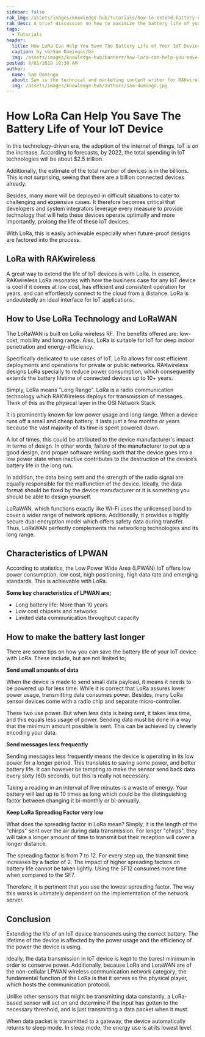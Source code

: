 ```yaml
---
sidebar: false
rak_img: /assets/images/knowledge-hub/tutorials/how-to-extend-battery-of-your-iot-device/overview.jpg
rak_desc: A brief discussion on how to maximize the battery life of your IoT device.
tags:
  - Tutorials
header:
  title: How LoRa Can Help You Save The Battery Life of Your IoT Device
  caption: by <b>Sam Domingo</b>
  img: /assets/images/knowledge-hub/banners/how-lora-can-help-you-save-the-battery-life-of-your-iot-device.jpg
posted: 8/01/2019 10:30 AM
author:
  name: Sam Domingo
  about: Sam is the technical and marketing content writer for RAKwireless. Her passion for writing that manifested in her playwriting and poetry now flows into her in-depth coverage of the IoT community.
  img: /assets/images/knowledge-hub/authors/sam-domingo.jpg
---
```


# How LoRa Can Help You Save The Battery Life of Your IoT Device

In this technology-driven era, the adoption of the internet of things, IoT is on the increase. According to forecasts, by 2022, the total spending in IoT technologies will be about $2.5 trillion.

Additionally, the estimate of the total number of devices is in the billions. This is not surprising, seeing that there are a billion connected devices already.

<rk-img
  src="/assets/images/knowledge-hub/tutorials/how-to-extend-battery-of-your-iot-device/saving-tip.jpeg"
/>

Besides, many more will be deployed in difficult situations to cater to challenging and expensive cases. It therefore becomes critical that developers and system integrators leverage every measure to provide technology that will help these devices operate optimally and more importantly, prolong the life of these IoT devices.

With LoRa, this is easily achievable especially when future-proof designs are factored into the process.

## LoRa with RAKwireless

A great way to extend the life of IoT devices is with LoRa. In essence, RAKwireless LoRa resonates with how the business case for any IoT device is cool if it comes at low cost, has efficient and consistent operation for years, and can effortlessly connect to the cloud from a distance. LoRa is undoubtedly an ideal interface for IoT applications.

## How to Use LoRa Technology and LoRaWAN

The LoRaWAN is built on LoRa wireless RF. The benefits offered are: low-cost, mobility and long range. Also, LoRa is suitable for IoT for deep indoor penetration and energy-efficiency.

Specifically dedicated to use cases of IoT, LoRa allows for cost efficient deployments and operations for private or public networks. RAKwireless designs LoRa specially to reduce power consumption, which consequently extends the battery lifetime of connected devices up to 10+ years.

Simply, LoRa means "Long Range". LoRa is a radio communication technology which RAKWireless deploys for transmission of messages. Think of this as the physical layer in the OSI Network Stack.

<rk-img
  src="/assets/images/knowledge-hub/tutorials/how-to-extend-battery-of-your-iot-device/lora.png"
/>

It is prominently known for low power usage and long range. When a device runs off a small and cheap battery, it lasts just a few months or years because the vast majority of its time is spent powered down.

A lot of times, this could be attributed to the device manufacturer's impact in terms of design. In other words, failure of the manufacturer to put up a good design, and proper software writing such that the device goes into a low power state when inactive contributes to the destruction of the device’s battery life in the long run.

In addition, the data being sent and the strength of the radio signal are equally responsible for the malfunction of the device. Ideally, the data format should be fixed by the device manufacturer or it is something you should be able to design yourself.

LoRaWAN, which functions exactly like Wi-Fi uses the unlicensed band to cover a wider range of network options. Additionally, it provides a highly secure dual encryption model which offers safety data during transfer. Thus, LoRaWAN perfectly complements the networking technologies and its long range.

## Characteristics of LPWAN

<rk-img
  src="/assets/images/knowledge-hub/tutorials/how-to-extend-battery-of-your-iot-device/lpwan.png"
/>

According to statistics, the Low Power Wide Area (LPWAN) IoT offers low power consumption, low cost, high positioning, high data rate and emerging standards. This is achievable with LoRa.

<b>Some key characteristics of LPWAN are;</b>
* Long battery life: More than 10 years
* Low cost chipsets and networks
* Limited data communication throughput capacity

## How to make the battery last longer

There are some tips on how you can save the battery life of your IoT device with LoRa. These include, but are not limited to;

<b>Send small amounts of data</b>

When the device is made to send small data payload, it means it needs to be powered up for less time. While it is correct that LoRa assures lower power usage, transmitting data consumes power. Besides, many LoRa sensor devices come with a radio chip and separate micro-controller.

These two use power. But when less data is being sent, it takes less time, and this equals less usage of power. Sending data must be done in a way that the minimum amount possible is sent. This can be achieved by cleverly encoding your data.

<b>Send messages less frequently</b>

Sending messages less frequently means the device is operating in its low power for a longer period. This translates to saving some power, and better battery life. It can however be tempting to make the sensor send back data every sixty (60) seconds, but this is really not necessary.

Taking a reading in an interval of five minutes is a waste of energy. Your battery will last up to 10 times as long which could be the distinguishing factor between changing it bi-monthly or bi-annually.

<b>Keep LoRa Spreading Factor very low</b>

What does the spreading factor in LoRa mean? Simply, it is the length of the "chirps" sent over the air during data transmission. For longer "chirps", they will take a longer amount of time to transmit but their reception will cover a longer distance.

The spreading factor is from 7 to 12. For every step up, the transmit time increases by a factor of 2. The impact of higher spreading factors on battery life cannot be taken lightly. Using the SF12 consumes more time when compared to the SF7.

Therefore, it is pertinent that you use the lowest spreading factor. The way this works is ultimately dependent on the implementation of the network server.

## Conclusion

Extending the life of an IoT device transcends using the correct battery. The lifetime of the device is affected by the power usage and the efficiency of the power the device is using.

Ideally, the data transmission in IoT device is kept to the barest minimum in order to conserve power. Additionally, because LoRa and LoraWAN are of the non-cellular LPWAN wireless communication network category; the fundamental function of the LoRa is that it serves as the physical player, which hosts the communication protocol.

Unlike other sensors that might be transmitting data constantly, a LoRa-based sensor will act on and determine if the input has gotten to the necessary threshold, and is just transmitting a data packet when it must.

When data packet is transmitted to a gateway, the device automatically returns to sleep mode. In sleep mode, the energy use is at its lowest level.

<rk-author />